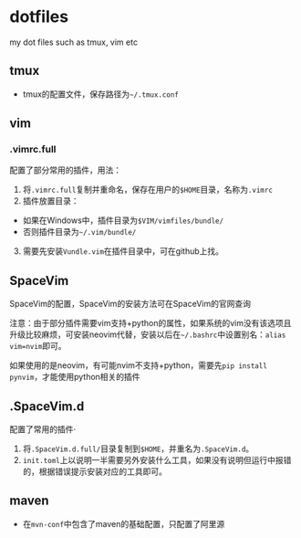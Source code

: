# dotfiles

my dot files such as tmux, vim etc 

## tmux
- tmux的配置文件，保存路径为`~/.tmux.conf`

## vim

### .vimrc.full

配置了部分常用的插件，用法：

1. 将`.vimrc.full`复制并重命名，保存在用户的`$HOME`目录，名称为`.vimrc`
2. 插件放置目录：
  - 如果在Windows中，插件目录为`$VIM/vimfiles/bundle/`
  - 否则插件目录为`~/.vim/bundle/`
3.  需要先安装`Vundle.vim`在插件目录中，可在github上找。

## SpaceVim

SpaceVim的配置，SpaceVim的安装方法可在SpaceVim的官网查询

注意：由于部分插件需要vim支持+python的属性，如果系统的vim没有该选项且升级比较麻烦，可安装neovim代替，安装以后在`~/.bashrc`中设置别名：`alias vim=nvim`即可。

如果使用的是neovim，有可能nvim不支持+python，需要先`pip install pynvim`，才能使用python相关的插件

## .SpaceVim.d

配置了常用的插件·

1. 将`.SpaceVim.d.full/`目录复制到`$HOME`，并重名为`.SpaceVim.d`。
2. `init.toml`上以说明一半需要另外安装什么工具，如果没有说明但运行中报错的，根据错误提示安装对应的工具即可。

## maven

- 在`mvn-conf`中包含了maven的基础配置，只配置了阿里源
